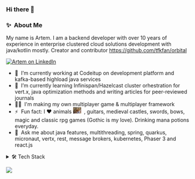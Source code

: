 ### Hi there 👋

### ✨&nbsp; About Me

My name is Artem. I am a backend developer with over 10 years of experience in enterprise clustered cloud solutions development with java/kotlin mostly. Creator and contributor https://github.com/tfkfan/orbital

<a href="https://www.linkedin.com/in/tfkfan">
  <img alt="Artem on LinkedIn" width="22px" src="https://cdn.jsdelivr.net/npm/simple-icons@v3/icons/linkedin.svg" /></a> &nbsp;
<br/>

- 🔭 &nbsp;I’m currently working at Codeitup on development platform and kafka-based highload java services
- 🌱 &nbsp;I’m currently learning Infinispan/Hazelcast cluster orhestration for vert.x, java optimization methods and writing articles for peer-reviewed journals
- 👨‍💻 &nbsp;I'm making my own multiplayer game & multiplayer framework
- ⚡ &nbsp;Fun fact: I :heart: animals   <img alt="lissa" width="22px" src="/img/cat2.jpg" /> &nbsp;, guitars, medieval castles, swords, bows, magic and classic rpg games (Gothic is my love). Drinking mana potions everyday. 
- 💬 &nbsp;Ask me about java features, multithreading, spring, quarkus, micronaut, vertx, rest, message brokers, kubernetes, Phaser 3 and react.js

<details>
<summary>🛠️ Tech Stack</summary>

**Frontend:** `HTML`, `CSS`,  `TypeScript`, `JavaScript`, `React`, `Phaser`, `Angular`, `Phaser3`    
**Backend:** `Java`, `Kotlin`, `Spring`, `VertX`, `Quarkus`, `Micronaut`, `GraalVM`, `C/C++`, `NodeJS`   
**Databases:** `PostgreSQL`, `MySQL`, `MSSQL`, `MongoDB`, `Clickhouse`, `Redis`   
**Message brokers:** `Kafka`, `RabbitMQ`, `Redis`   
**DevOps:** `Kubernetes`, `Docker`, `Helm`, `Helmfile`, `Ansible`, `Keycloak`, `Istio`, `Vault`, `nginx`,`*nix vms`   
**Protocols/specs:** `OpenAPI`, `GraphQL`, `SOAP`, `HTTP`, `TLS`, `Websocket`, `TCP/IP`   

</details>

![](https://komarev.com/ghpvc/?username=tfkfan)


